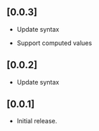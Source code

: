 ## [0.0.3]

* Update syntax
- Support computed values

## [0.0.2]

* Update syntax

## [0.0.1]

* Initial release.
